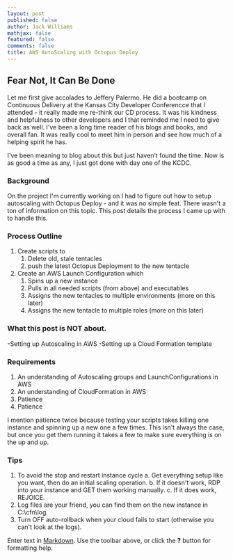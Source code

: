 ```yaml
---
layout: post
published: false
author: Jack Williams
mathjax: false
featured: false
comments: false
title: AWS AutoScaling with Octopus Deploy
---
```

## Fear Not, It Can Be Done

Let me first give accolades to Jeffery Palermo. He did a bootcamp on Continuous Delivery at the Kansas City Developer Conferencce that I attended - it really made me re-think our CD process. It was his kindness and helpfulness to other developers and I that reminded me I need to give back as well. I've been a long time reader of his blogs and books, and overall fan. It was really cool to meet him in person and see how much of a helping spirit he has.

I've been meaning to blog about this but just haven't found the time. Now is as good a time as any, I just got done with day one of the KCDC.

### Background

On the project I'm currently working on I had to figure out how to setup autoscaling with Octopus Deploy - and it was no simple feat. There wasn't a ton of information on this topic. This post details the process I came up with to handle this.

### Process Outline

1. Create scripts to
	1. Delete old, stale tentacles
    2. push the latest Octopus Deployment to the new tentacle
2. Create an AWS Launch Configuration which
	1. Spins up a new instance
    2. Pulls in all needed scripts (from above) and executables
    3. Assigns the new tentacles to multiple environments (more on this later)
    4. Assigns the new tentacle to multiple roles (more on this later)
    
### What this post is NOT about.

-Setting up Autoscaling in AWS
-Setting up a Cloud Formation template

### Requirements

1. An understanding of Autoscaling groups and LaunchConfigurations in AWS
2. An understanding of CloudFormation in AWS
3. Patience
4. Patience

I mention patience twice because testing your scripts takes killing one instance and spinning up a new one a few times. This isn't always the case, but once you get them running it takes a few to make sure everything is on the up and up.

### Tips
1. To avoid the stop and restart instance cycle
	a. Get everything setup like you want, then do an initial scaling operation.
    b. If it doesn't work, RDP into your instance and GET them working manually.
    c. If it does work, REJOICE.
2. Log files are your friend, you can find them on the new instance in C:\cfn\log.
3. Turn OFF auto-rollback when your cloud fails to start (otherwise you can't look at the logs).



Enter text in [Markdown](http://daringfireball.net/projects/markdown/). Use the toolbar above, or click the **?** button for formatting help.
